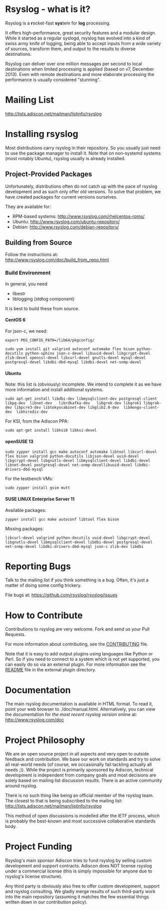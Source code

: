 Rsyslog - what is it?
=====================
Rsyslog is a **r**ocket-fast **sys**tem for **log** processing.

It offers high-performance, great security features and a modular design.
While it started as a regular syslogd, rsyslog has evolved into a kind of swiss
army knife of logging, being able to accept inputs from a wide variety of sources,
transform them, and output to the results to diverse destinations.

Rsyslog can deliver over one million messages per second  to local destinations
when limited processing is applied (based on v7, December 2013). Even with
remote destinations and more elaborate processing the performance is usually
considered "stunning".

Mailing List
============
http://lists.adiscon.net/mailman/listinfo/rsyslog

Installing rsyslog
==================
Most distributions carry rsyslog in their repository. So you usually just need
to use the package manager to install it. Note that on non-systemd systems (most
notably Ubuntu), rsyslog usually is already installed.

Project-Provided Packages
----------------------------
Unfortunately, distributions often do not catch up with the pace of rsyslog
development and as such only offer old versions. To solve that problem, we have
created packages for current versions ourselves.

They are available for:
 * RPM-based systems: http://www.rsyslog.com/rhelcentos-rpms/
 * Ubuntu: http://www.rsyslog.com/ubuntu-repository/
 * Debian: http://www.rsyslog.com/debian-repository/

Building from Source
--------------------
Follow the instructions at: http://www.rsyslog.com/doc/build_from_repo.html

### Build Environment

In general, you need

* libestr
* liblogging (stdlog component)

It is best to build these from source.

#### CentOS 6

For json-c, we need:
```
export PKG_CONFIG_PATH=/lib64/pkgconfig/
```

```
sudo yum install git valgrind autoconf automake flex bison python-docutils python-sphinx json-c-devel libuuid-devel libgcrypt-devel zlib-devel openssl-devel libcurl-devel gnutls-devel mysql-devel postgresql-devel libdbi-dbd-mysql libdbi-devel net-snmp-devel
```

#### Ubuntu

Note: this list is (obviously) incomplete. We intend to complete it as we 
have more information and install additional systems.
```
sudo apt-get install libdbi-dev libmysqlclient-dev postgresql-client libpq-dev  libnet-dev   librdkafka-dev   libgrok-dev libgrok1 libgrok-dev libpcre3-dev libtokyocabinet-dev libglib2.0-dev  libmongo-client-dev  libhiredis-dev
```

For KSI, from the Adiscon PPA:
```
sudo apt-get install libksi0 libksi-devel
```

#### openSUSE 13

```
sudo zypper install gcc make autoconf automake libtool libcurl-devel flex bison valgrind python-docutils libjson-devel uuid-devel libgcrypt-devel libgnutls-devel libmysqlclient-devel libdbi-devel libnet-devel postgresql-devel net-snmp-devellibuuid-devel libdbi-drivers-dbd-mysql
```

For the testbench VMs:
```
sudo zypper install gvim mutt
```

#### SUSE LINUX Enterprise Server 11

Available packages:
```
zypper install gcc make autoconf libtool flex bison
```

Missing packages:
```
libcurl-devel valgrind python-docutils uuid-devel libgcrypt-devel libgnutls-devel libmysqlclient-devel libdbi-devel postgresql-devel net-snmp-devel libdbi-drivers-dbd-mysql json-c zlib-dev libdbi
```

Reporting Bugs
==============

Talk to the mailing list if you think something is a bug. Often, it's just a
matter of doing some config trickery.

File bugs at: https://github.com/rsyslog/rsyslog/issues

How to Contribute
=================
Contributions to rsyslog are very welcome. Fork and send us your Pull Requests.

For more information about contributing, see the
[CONTRIBUTING](CONTRIBUTING.md) file.

Note that it is easy to add output plugins using languages like Python or
Perl. So if you need to connect to a system which is not yet supported, you
can easily do so via an external plugin. For more information see the
[README](plugins/external/README.md) file in the external plugin directory.

Documentation
=============
The main rsyslog documentation is available in HTML format. To read
it, point your web browser to ./doc/manual.html. Alternatively,
you can view the documentation for *the most recent rsyslog version*
online at: http://www.rsyslog.com/doc

Project Philosophy
==================
We are an open source project in all aspects and very open to outside feedback
and contribution. We base our work on standards and try to solve all real-world
needs (of course, we occasionally fail tackling actually all needs ;)). While
the project is primarily sponsored by Adiscon, technical development is 
independent from company goals and most decisions are solely based on mailing
list discussion results. There is an active community around rsyslog.

There is no such thing like being an official member of the rsyslog team. The
closest to that is being subscribed to the mailing list:
http://lists.adiscon.net/mailman/listinfo/rsyslog

This method of open discussions is modelled after the IETF process, which is
probably the best-known and most successive collaborative standards body.

Project Funding
===============
Rsyslog's main sponsor Adiscon tries to fund rsyslog by selling custom
development and support contracts. Adiscon does NOT license rsyslog under a
commercial license (this is simply impossible for anyone due to rsyslog's
license structure).

Any third party is obviously also free to offer custom development, support
and rsyslog consulting. We gladly merge results of such third-party work into
the main repository (assuming it matches the few essential things written
down in our contribution policy).
